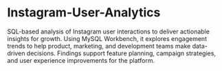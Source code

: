 # Instagram-User-Analytics
 SQL-based analysis of Instagram user interactions to deliver actionable insights for growth. Using MySQL Workbench, it explores engagement trends to help product, marketing, and development teams make data-driven decisions. Findings support feature planning, campaign strategies, and user experience improvements for the platform.

